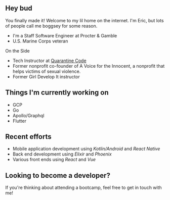## Hey bud

You finally made it! Welcome to my lil home on the internet. I'm Eric, but lots of people call me boggsey for some reason.

- I'm a Staff Software Engineer at Procter & Gamble
- U.S. Marine Corps veteran

On the Side
- Tech Instructor at [Quarantine Code](https://www.quarantinecode.com/)
- Former nonprofit co-founder of A Voice for the Innocent, a nonprofit that helps victims of sexual violence.
- Former Girl Develop It instructor
 
## Things I'm currently working on
- GCP
- Go
- Apollo/Graphql
- Flutter

## Recent efforts
- Mobile application development using *Kotlin/Android* and *React Native*
- Back end development using *Elixir* and *Phoenix*
- Various front ends using *React* and *Vue*

## Looking to become a developer?

If you're thinking about attending a bootcamp, feel free to get in touch with me!
